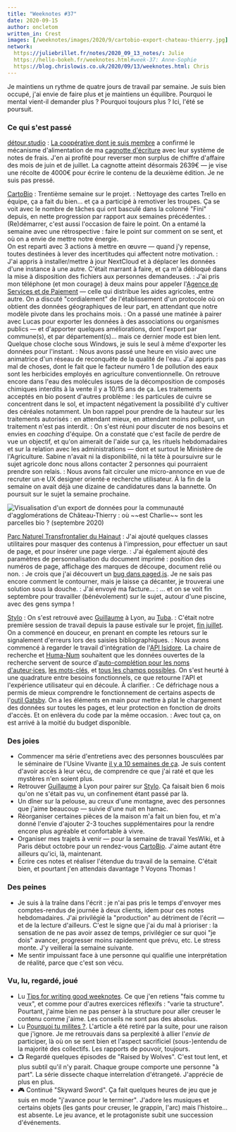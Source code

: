 ```yaml
---
title: "Weeknotes #37"
date: 2020-09-15
author: oncletom
written_in: Crest
images: [/weeknotes/images/2020/9/cartobio-export-chateau-thierry.jpg]
network:
  https://juliebrillet.fr/notes/2020_09_13_notes/: Julie
  https://hello-bokeh.fr/weeknotes.html#week-37: Anne-Sophie
  https://blog.chrislowis.co.uk/2020/09/13/weeknotes.html: Chris
---
```


Je maintiens un rythme de quatre jours de travail par semaine. Je suis bien occupé, j'ai envie de faire plus et je maintiens un équilibre. Pourquoi le mental vient-il demander plus ? Pourquoi toujours plus ? Ici, l'été se poursuit.

<!--more-->

### Ce qui s'est passé

[détour.studio]
: [La coopérative dont je suis membre](https://solstice.coop) a confirmé le mécanisme d'alimentation de ma [cagnotte d'écriture](https://opencollective.com/nodebook) avec leur système de notes de frais. J'en ai profité pour reverser mon surplus de chiffre d'affaire des mois de juin et de juillet. La cagnotte atteint désormais 2639€ — je vise une récolte de 4000€ pour écrire le contenu de la deuxième édition. Je ne suis pas pressé.

[CartoBio]
: Trentième semaine sur le projet.
: Nettoyage des cartes Trello en équipe, ça a fait du bien… et ça a participé à remotiver les troupes. Ça se voit avec le nombre de tâches qui ont basculé dans la colonné "Fini" depuis, en nette progression par rapport aux semaines précédentes.
: (Re)démarrer, c'est aussi l'occasion de faire le point. On a entamé la semaine avec une rétrospective : faire le point sur comment on se sent, et où on a envie de mettre notre énergie.<br>
On est reparti avec 3 actions à mettre en œuvre — quand j'y repense, toutes destinées à lever des incertitudes qui affectent notre motivation.
: J'ai appris à installer/mettre à jour NextCloud et à déplacer les données d'une instance à une autre. C'était marrant à faire, et ça m'a débloqué dans la mise à disposition des fichiers aux personnes demandeuses.
: J'ai pris mon téléphone (et mon courage) à deux mains pour appeler l'[Agence de Services et de Paiement](https://www.asp-public.fr/) — celle qui distribue les aides agricoles, entre autre. On a discuté "cordialement" de l'établissement d'un protocole où on obtient des données géographiques de leur part, en attendant que notre modèle pivote dans les prochains mois.
: On a passé une matinée à pairer avec Lucas pour exporter les données à des associations ou organismes publics — et d'apporter quelques améliorations, dont l'export par commune(s), et par département(s)… mais ce dernier mode est bien lent. Quelque chose cloche sous Windows, je suis le seul à même d'exporter les données pour l'instant.
: Nous avons passé une heure en visio avec une animatrice d'un réseau de reconquête de la qualité de l'eau. J'ai appris pas mal de choses, dont le fait que le facteur numéro 1 de pollution des eaux sont les herbicides employés en agriculture conventionnelle. On retrouve encore dans l'eau des molécules issues de la décomposition de composés chimiques interdits à la vente il y a 10/15 ans de ça. Les traitements acceptés en bio posent d'autres problème : les particules de cuivre se concentrent dans le sol, et impactent négativement la possibilité d'y cultiver des céréales notamment. Un bon rappel pour prendre de la hauteur sur les traitements autorisés : en attendant mieux, en attendant moins polluant, un traitement n'est pas interdit.
: On s'est réuni pour discuter de nos besoins et envies en _coaching_ d'équipe. On a constaté que c'est facile de perdre de vue un objectif, et qu'on aimerait de l'aide sur ça, les rituels hebdomadaires et sur la relation avec les administrations — dont et surtout le Ministère de l'Agriculture. Sabine n'avait ni la disponibilité, ni la tête à poursuivre sur le sujet agricole donc nous allons contacter 2 personnes qui pourraient prendre son relais.
: Nous avons fait circuler une micro-annonce en vue de recruter un·e UX designer orienté·e recherche utilisateur. À la fin de la semaine on avait déjà une dizaine de candidatures dans la bannette. On poursuit sur le sujet la semaine prochaine.

![](/weeknotes/images/2020/9/cartobio-export-chateau-thierry.jpg "Visualisation d'un export de données pour la communauté d'agglomérations de Château-Thierry : où ~~est Charlie~~ sont les parcelles bio ? (septembre 2020)")

[Parc Naturel Transfrontalier du Hainaut]
: J'ai ajouté quelques classes utilitaires pour masquer des contenus à l'impression, pour effectuer un saut de page, et pour insérer une page vierge.
: J'ai également ajouté des paramètres de personnalisation du document imprimé : position des numéros de page, affichage des marques de découpe, document relié ou non.
: Je crois que j'ai découvert un [bug dans paged.js](https://gitlab.pagedmedia.org/tools/pagedjs/issues/244). Je ne sais pas encore comment le contourner, mais je laisse ça décanter, je trouverai une solution sous la douche.
: J'ai envoyé ma facture…
: … et on se voit fin septembre pour travailler (bénévolement) sur le sujet, autour d'une piscine, avec des gens sympa !

[Stylo]
: On s'est retrouvé avec [Guillaume] à Lyon, au [Tuba](http://www.tuba-lyon.com/).
: C'était notre première session de travail depuis la pause estivale sur le projet, [fin juillet](/weeknotes/30-31-32/). On a commencé en douceur, en prenant en compte les retours sur le signalement d'erreurs lors des saisies bibliographiques.
: Nous avons commencé à regarder le travail d'intégration de l'[API Isidore](https://isidore.science/api). La chaire de recherche et [Huma-Num](https://www.huma-num.fr/) souhaitent que les données ouvertes de la recherche servent de source d'[auto-complétion pour les noms d'auteur·ices](https://github.com/EcrituresNumeriques/stylo/issues/190), [les mots-clés](https://github.com/EcrituresNumeriques/stylo/issues/191), et [tous les champs possibles](https://github.com/EcrituresNumeriques/stylo/issues/219). On s'est heurté à une quadrature entre besoins fonctionnels, ce que retourne l'API et l'expérience utilisateur qui en découle. À clarifier.
: Ce défrichage nous a permis de mieux comprendre le fonctionnement de certains aspects de l'[outil Gatsby](https://www.gatsbyjs.org/). On a les éléments en main pour mettre à plat le chargement des données sur toutes les pages, et leur protection en fonction de droits d'accès. Et on enlèvera du code par la même occasion.
: Avec tout ça, on est arrivé à la moitié du budget disponible.

### Des joies

- Commencer ma série d'entretiens avec des personnes bousculées par le séminaire de l'Usine Vivante [il y a 10 semaines de ça](/weeknotes/27/). Je suis content d'avoir accès à leur vécu, de comprendre ce que j'ai raté et que les mystères n'en soient plus.
- Retrouver [Guillaume] à Lyon pour pairer sur [Stylo]. Ça faisait bien 6 mois qu'on ne s'était pas vu, un confinement étant passé par là.
- Un dîner sur la pelouse, au creux d'une montagne, avec des personnes que j'aime beaucoup — suivie d'une nuit en hamac.
- Réorganiser certaines pièces de la maison m'a fait un bien fou, et m'a donné l'envie d'ajouter 2-3 touches supplémentaires pour la rendre encore plus agréable et confortable à vivre.
- Organiser mes trajets à venir — pour la semaine de travail YesWiki, et à Paris début octobre pour un rendez-vous [CartoBio]. J'aime autant être ailleurs qu'ici, là, maintenant.
- Écrire ces notes et réaliser l'étendue du travail de la semaine. C'était bien, et pourtant j'en attendais davantage ? Voyons Thomas !

### Des peines

- Je suis à la traîne dans l'écrit : je n'ai pas pris le temps d'envoyer mes comptes-rendus de journée à deux clients, idem pour ces notes hebdomadaires. J'ai privilégié la "production" au détriment de l'écrit — et de la lecture d'ailleurs. C'est le signe que j'ai du mal à prioriser : la sensation de ne pas avoir assez de temps, privilégier ce sur quoi "je dois" avancer, progresser moins rapidement que prévu, etc. Le stress monte. J'y veillerai la semaine suivante.
- Me sentir impuissant face à une personne qui qualifie une interprétation de réalité, parce que c'est son vécu.

### Vu, lu, regardé, joué

- Lu [Tips for writing good weeknotes](https://gilest.org/2020/tips-for-writing-good-weeknotes/). Ce que j'en retiens "fais comme tu veux", et comme pour d'autres exercices réflexifs : "varie ta structure". Pourtant, j'aime bien ne pas penser à la structure pour aller creuser le contenu comme j'aime. Les conseils ne sont pas des absolus.
- Lu [Pourquoi tu milites ?](http://maiadereva.net/pourquoi-tu-milites/). L'article a été retiré par la suite, pour une raison que j'ignore. Je me retrouvais dans sa perplexité à allier l'_envie de_ participer, là où on se sent bien et l'aspect sacrificiel (sous-)entendu de la majorité des collectifs. Les rapports de pouvoir, toujours.
- 📺 Regardé quelques épisodes de "Raised by Wolves". C'est tout lent, et plus subtil qu'il n'y parait. Chaque groupe comporte une personne "à part". La série dissecte chaque interrelation d'étrangeté. J'apprécie de plus en plus.
- 🎮 Continué "Skyward Sword". Ça fait quelques heures de jeu que je suis en mode "j'avance pour le terminer". J'adore les musiques et certains objets (les gants pour creuser, le grappin, l'arc) mais l'histoire… est absente. Le jeu avance, et le protagoniste subit une succession d'événements.

[détour.studio]: /
[Stylo]: https://github.com/EcrituresNumeriques/stylo
[Jardins Nourriciers]: https://www.lesjardinsnourriciers.com/
[CartoBio]: https://cartobio.org/
[Usine Vivante]: https://www.usinevivante.org
[Apprendre à développer une cartographie web]: https://github.com/sofiaboulaarab/carto_recherche
[Revue Hybrid]: https://www.puv-editions.fr/collections/hybrid.html
[paged.js]: https://www.pagedjs.org/
[Parc Naturel Transfrontalier du Hainaut]: https://www.pnth-terreenaction.org

[Noémie]: https://noemiegirard.co
[Sofia]: https://twitter.com/sofiaboulaarab
[Mélina]: http://melinacoaching.com/
[Anne-Sophie]: https://hello-bokeh.fr
[Guillaume]: https://www.yuzutech.fr/
[Claire]: https://www.lassembleuse.fr/
[Antoine]: https://www.quaternum.net/
[Alexandre]: https://apollonet.fr/
